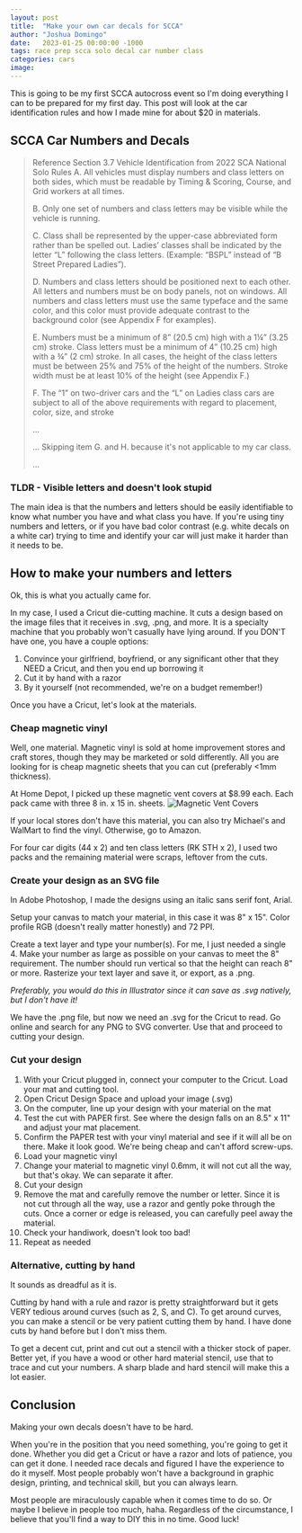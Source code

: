 ```yaml
---
layout: post
title:  "Make your own car decals for SCCA"
author: "Joshua Domingo"
date:   2023-01-25 00:00:00 -1000
tags: race prep scca solo decal car number class  
categories: cars
image: 
---
```


This is going to be my first SCCA autocross event so I'm doing everything I can to be prepared for my first day. This post will look at the car identification rules and how I made mine for about $20 in materials.

## SCCA Car Numbers and Decals

> Reference Section 3.7 Vehicle Identification from 2022 SCA National Solo Rules
> A. All vehicles must display numbers and class letters on both sides, which must be readable by Timing & Scoring, Course, and Grid workers at all times. 
>
> B. Only one set of numbers and class letters may be visible while the vehicle is running. 
>
> C. Class shall be represented by the upper-case abbreviated form rather than be spelled out. Ladies’ classes shall be indicated by the letter “L” following the class letters. (Example: “BSPL” instead of “B Street Prepared Ladies”). 
>
> D. Numbers and class letters should be positioned next to each other. All letters and numbers must be on body panels, not on windows. All numbers and class letters must use the same typeface and the same color, and this color must provide adequate contrast to the background color (see Appendix F for examples). 
>
> E. Numbers must be a minimum of 8” (20.5 cm) high with a 1¼” (3.25 cm) stroke. Class letters must be a minimum of 4” (10.25 cm) high with a ¾” (2 cm) stroke. In all cases, the height of the class letters must be between 25% and 75% of the height of the numbers. Stroke width must be at least 10% of the height (see Appendix F.) 
>
> F. The “1” on two-driver cars and the “L” on Ladies class cars are subject to all of the above requirements with regard to placement, color, size, and stroke
>
> ...
>
> ... Skipping item G. and H. because it's not applicable to my car class.
>
> ...

### TLDR - Visible letters and doesn't look stupid

The main idea is that the numbers and letters should be easily identifiable to know what number you have and what class you have. If you're using tiny numbers and letters, or if you have bad color contrast (e.g. white decals on a white car) trying to time and identify your car will just make it harder than it needs to be.

## How to make your numbers and letters

Ok, this is what you actually came for.

In my case, I used a Cricut die-cutting machine. It cuts a design based on the image files that it receives in .svg, .png, and more. It is a specialty machine that you probably won't casually have lying around. If you DON'T have one, you have a couple options:
1. Convince your girlfriend, boyfriend, or any significant other that they NEED a Cricut, and then you end up borrowing it
2. Cut it by hand with a razor
3. By it yourself (not recommended, we're on a budget remember!) 

Once you have a Cricut, let's look at the materials.

### Cheap magnetic vinyl

Well, one material. Magnetic vinyl is sold at home improvement stores and craft stores, though they may be marketed or sold differently. All you are looking for is cheap magnetic sheets that you can cut (preferably <1mm thickness).

At Home Depot, I picked up these magnetic vent covers at $8.99 each. Each pack came with three 8 in. x 15 in. sheets.
![Magnetic Vent Covers]()

If your local stores don't have this material, you can also try Michael's and WalMart to find the vinyl. Otherwise, go to Amazon.

For four car digits (44 x 2) and ten class letters (RK STH x 2), I used two packs and the remaining material were scraps, leftover from the cuts. 

### Create your design as an SVG file

In Adobe Photoshop, I made the designs using an italic sans serif font, Arial. 

Setup your canvas to match your material, in this case it was 8" x 15". Color profile RGB (doesn't really matter honestly) and 72 PPI.

Create a text layer and type your number(s). For me, I just needed a single 4. Make your number as large as possible on your canvas to meet the 8" requirement. The number should run vertical so that the height can reach 8" or more. Rasterize your text layer and save it, or export, as a .png.

*Preferably, you would do this in Illustrator since it can save as .svg natively, but I don't have it!*

We have the .png file, but now we need an .svg for the Cricut to read. Go online and search for any PNG to SVG converter. Use that and proceed to cutting your design.

### Cut your design

1. With your Cricut plugged in, connect your computer to the Cricut. Load your mat and cutting tool.
2. Open Cricut Design Space and upload your image (.svg)
3. On the computer, line up your design with your material on the mat
4. Test the cut with PAPER first. See where the design falls on an 8.5" x 11" and adjust your mat placement.
5. Confirm the PAPER test with your vinyl material and see if it will all be on there. Make it look good. We're being cheap and can't afford screw-ups.
6. Load your magnetic vinyl
7. Change your material to magnetic vinyl 0.6mm, it will not cut all the way, but that's okay. We can separate it after.
8. Cut your design
9. Remove the mat and carefully remove the number or letter. Since it is not cut through all the way, use a razor and gently poke through the cuts. Once a corner or edge is released, you can carefully peel away the material.
10. Check your handiwork, doesn't look too bad!
11. Repeat as needed

### Alternative, cutting by hand

It sounds as dreadful as it is. 

Cutting by hand with a rule and razor is pretty straightforward but it gets VERY tedious around curves (such as 2, S, and C). To get around curves, you can make a stencil or be very patient cutting them by hand. I have done cuts by hand before but I don't miss them.

To get a decent cut, print and cut out a stencil with a thicker stock of paper. Better yet, if you have a wood or other hard material stencil, use that to trace and cut your numbers. A sharp blade and hard stencil will make this a lot easier.

## Conclusion

Making your own decals doesn't have to be hard. 

When you're in the position that you need something, you're going to get it done. Whether you did get a Cricut or have a razor and lots of patience, you can get it done. I needed race decals and figured I have the experience to do it myself. Most people probably won't have a background in graphic design, printing, and technical skill, but you can always learn.

Most people are miraculously capable when it comes time to do so. Or maybe I believe in people too much, haha. Regardless of the circumstance, I believe that you'll find a way to DIY this in no time. Good luck! 
